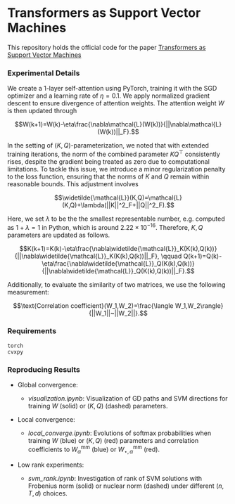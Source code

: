 # Transformers as Support Vector Machines
This repository holds the official code for the paper [Transformers as Support Vector Machines](https://arxiv.org/abs/2308.16898)


### Experimental Details
We create a 1-layer self-attention using PyTorch, training it with the SGD optimizer and a learning rate of $\eta=0.1$. We apply normalized gradient descent to ensure divergence of attention weights. The attention weight $W$ is then updated through

$$W(k+1)=W(k)-\eta\frac{\nabla\mathcal{L}(W(k))}{||\nabla\mathcal{L}(W(k))||_F}.$$
 
In the setting of $(K,Q)$-parameterization, we noted that with extended training iterations, the norm of the combined parameter $KQ^\top$ consistently rises, despite the gradient being treated as zero due to computational limitations. To tackle this issue, we introduce a minor regularization penalty to the loss function, ensuring that the norms of $K$ and $Q$ remain within reasonable bounds. This adjustment involves

$$\widetilde{\mathcal{L}}(K,Q)=\mathcal{L}(K,Q)+\lambda(||K||^2_F+||Q||^2_F).$$

Here, we set $\lambda$ to be the the smallest representable number, e.g. computed as $1+\lambda=1$ in Python, which is around $2.22\times10^{-16}$. Therefore, $K,Q$ parameters are updated as follows.

$$K(k+1)=K(k)-\eta\frac{\nabla\widetilde{\mathcal{L}}_K(K(k),Q(k))}{||\nabla\widetilde{\mathcal{L}}_K(K(k),Q(k))||_F}, \qquad Q(k+1)=Q(k)-\eta\frac{\nabla\widetilde{\mathcal{L}}_Q(K(k),Q(k))}{||\nabla\widetilde{\mathcal{L}}_Q(K(k),Q(k))||_F}.$$

Additionally, to evaluate the similarity of two matrices, we use the following measurement:

$$\text{Correlation coefficient}(W_1,W_2)=\frac{\langle W_1,W_2\rangle}{||W_1||~||W_2||}.$$



### Requirements

```
torch
cvxpy
```

### Reproducing Results 

- Global convergence:

  - *visualization.ipynb*: Visualization of GD paths and SVM directions for training $W$ (solid) or $(K,Q)$ (dashed) parameters.

- Local convergence:

  - *local_converge.ipynb*: Evolutions of softmax probabilities when training $W$ (blue) or $(K,Q)$ (red) parameters and correlation coefficients to $W_\alpha^{\text{mm}}$ (blue) or $W^{\text{mm}}_{\star,\alpha}$ (red).

- Low rank experiments: 

  - *svm_rank.ipynb*: Investigation of rank of SVM solutions with Frobenius norm (solid) or nuclear norm (dashed) under different $(n,T,d)$ choices.
